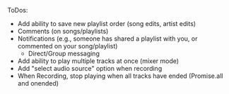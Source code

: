 ToDos:

- Add ability to save new playlist order (song edits, artist edits)
- Comments (on songs/playlists)
- Notifications (e.g., someone has shared a playlist with you, or commented on your song/playlist)
    - Direct/Group messaging
- Add ability to play multiple tracks at once (mixer mode)
- Add "select audio source" option when recording
- When Recording, stop playing when all tracks have ended (Promise.all and onended)